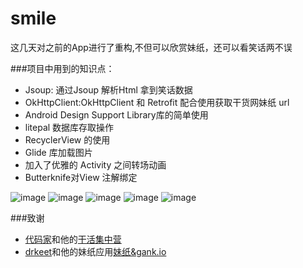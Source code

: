# smile

这几天对之前的App进行了重构,不但可以欣赏妹纸，还可以看笑话两不误

###项目中用到的知识点：
   * Jsoup: 通过Jsoup 解析Html 拿到笑话数据
   * OkHttpClient:OkHttpClient 和 Retrofit 配合使用获取干货网妹纸 url
   * Android Design Support Library库的简单使用
   * litepal 数据库存取操作
   * RecyclerView 的使用
   * Glide 库加载图片
   * 加入了优雅的 Activity 之间转场动画
   * Butterknife对View 注解绑定
   

![image](https://github.com/Assassinss/smile/blob/master/screenshots/Screenshot_2015-09-19-13-58-46-523.png) ![image](https://github.com/Assassinss/smile/blob/master/screenshots/Screenshot_2015-09-18-20-22-50-490.png)
![image](https://github.com/Assassinss/smile/blob/master/screenshots/Screenshot_2015-09-19-13-58-57-877.png) ![image](https://github.com/Assassinss/smile/blob/master/screenshots/Screenshot_2015-09-19-13-59-04-495.png)
![image](https://github.com/Assassinss/smile/blob/master/screenshots/Screenshot_2015-09-19-13-59-51-28.png)

###致谢
* [代码家](http://blog.daimajia.com/)和他的[干活集中营](http://gank.io/)<br>
* [drkeet](http://drakeet.me/)和他的妹纸应用[妹纸&gank.io](https://github.com/drakeet/Meizhi)
